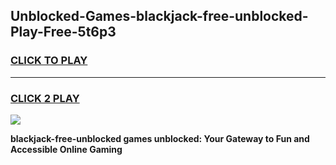 
## Unblocked-Games-blackjack-free-unblocked-Play-Free-5t6p3
<h3>
<a href="https://premium76.site?title=blackjack-free-unblocked&ref=10A">CLICK TO PLAY</a></h3>
<hr>

<h3>
<a href="https://premium76.site?title=blackjack-free-unblocked&ref=10A">CLICK 2 PLAY</a>
  
</h3>

<a href="https://premium76.site?title=blackjack-free-unblocked&ref=10A"><img src="https://clearcache.store/games.png"></a>


**blackjack-free-unblocked games unblocked: Your Gateway to Fun and Accessible Online Gaming**
